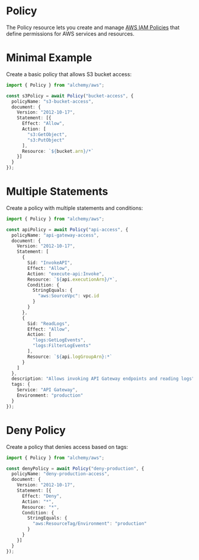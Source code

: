 # Policy

The Policy resource lets you create and manage [AWS IAM Policies](https://docs.aws.amazon.com/IAM/latest/UserGuide/access_policies.html) that define permissions for AWS services and resources.

# Minimal Example

Create a basic policy that allows S3 bucket access:

```ts
import { Policy } from "alchemy/aws";

const s3Policy = await Policy("bucket-access", {
  policyName: "s3-bucket-access", 
  document: {
    Version: "2012-10-17",
    Statement: [{
      Effect: "Allow",
      Action: [
        "s3:GetObject",
        "s3:PutObject"
      ],
      Resource: `${bucket.arn}/*`
    }]
  }
});
```

# Multiple Statements

Create a policy with multiple statements and conditions:

```ts
import { Policy } from "alchemy/aws";

const apiPolicy = await Policy("api-access", {
  policyName: "api-gateway-access",
  document: {
    Version: "2012-10-17", 
    Statement: [
      {
        Sid: "InvokeAPI",
        Effect: "Allow",
        Action: "execute-api:Invoke",
        Resource: `${api.executionArn}/*`,
        Condition: {
          StringEquals: {
            "aws:SourceVpc": vpc.id
          }
        }
      },
      {
        Sid: "ReadLogs",
        Effect: "Allow",
        Action: [
          "logs:GetLogEvents",
          "logs:FilterLogEvents"  
        ],
        Resource: `${api.logGroupArn}:*`
      }
    ]
  },
  description: "Allows invoking API Gateway endpoints and reading logs",
  tags: {
    Service: "API Gateway",
    Environment: "production"
  }
});
```

# Deny Policy

Create a policy that denies access based on tags:

```ts
import { Policy } from "alchemy/aws";

const denyPolicy = await Policy("deny-production", {
  policyName: "deny-production-access",
  document: {
    Version: "2012-10-17",
    Statement: [{
      Effect: "Deny", 
      Action: "*",
      Resource: "*",
      Condition: {
        StringEquals: {
          "aws:ResourceTag/Environment": "production"
        }
      }
    }]
  }
});
```